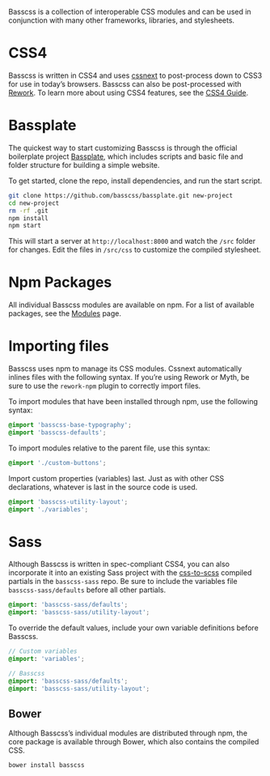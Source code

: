 
<p class="h3">
  Basscss is a collection of interoperable CSS modules
  and can be used in conjunction with many other frameworks, libraries, and stylesheets.
</p>

# CSS4
Basscss is written in CSS4 and uses [cssnext](https://cssnext.github.io/) to post-process down to CSS3 for use in today’s browsers. Basscss can also be post-processed with [Rework](https://github.com/reworkcss/rework). To learn more about using CSS4 features, see the [CSS4 Guide](/docs/guides/css4).


# Bassplate
The quickest way to start customizing Basscss is through the official boilerplate project
[Bassplate](//github.com/basscss/bassplate),
which includes scripts and basic file and folder structure for building a simple website.

To get started, clone the repo, install dependencies, and run the start script.

```bash
git clone https://github.com/basscss/bassplate.git new-project
cd new-project
rm -rf .git
npm install
npm start
```

This will start a server at `http://localhost:8000` and watch the `/src` folder for changes.
Edit the files in `/src/css` to customize the compiled stylesheet.


# Npm Packages

All individual Basscss modules are available on npm. For a list of available packages, see the [Modules](http://basscss.com/docs/modules) page.


# Importing files

Basscss uses npm to manage its CSS modules. Cssnext automatically inlines files with the following syntax.
If you’re using Rework or Myth, be sure to use the `rework-npm` plugin to correctly import files.

To import modules that have been installed through npm, use the following syntax:

```css
@import 'basscss-base-typography';
@import 'basscss-defaults';
```

To import modules relative to the parent file, use this syntax:

```css
@import './custom-buttons';
```

Import custom properties (variables) last. Just as with other CSS declarations, whatever is last in the source code is used.

```css
@import 'basscss-utility-layout';
@import './variables';
```


# Sass
Although Basscss is written in spec-compliant CSS4,
you can also incorporate it into an existing Sass project with the [css-to-scss](https://github.com/jxnblk/css-scss) compiled partials in the `basscss-sass` repo. Be sure to include the variables file `basscss-sass/defaults` before all other partials.

```scss
@import: 'basscss-sass/defaults';
@import: 'basscss-sass/utility-layout';
```

To override the default values, include your own variable definitions before Basscss.

```scss
// Custom variables
@import: 'variables';

// Basscss
@import: 'basscss-sass/defaults';
@import: 'basscss-sass/utility-layout';
```

## Bower
Although Basscss’s individual modules are distributed through npm, the core package is available through Bower, which also contains the compiled CSS.

```bash
bower install basscss
```


